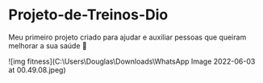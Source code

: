 # Projeto-de-Treinos-Dio
Meu primeiro projeto criado para ajudar e auxiliar pessoas que queiram melhorar a sua saúde 💪



![img fitness](C:\Users\Douglas\Downloads\WhatsApp Image 2022-06-03 at 00.49.08.jpeg)
